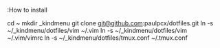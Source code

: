 :How to install

cd ~
mkdir _kindmenu
git clone git@github.com:paulpcx/dotfiles.git
ln -s ~/_kindmenu/dotfiles/vim ~/.vim
ln -s ~/_kindmenu/dotfiles/vim ~/.vim/vimrc
ln -s ~/_kindmenu/dotfiles/tmux.conf ~/.tmux.conf
